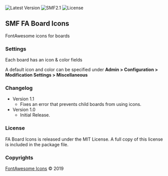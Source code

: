 ![Latest Version](https://img.shields.io/github/release/SychO9/smf-fa-board-icons.svg?style=flat-square)
![SMF2.1](https://img.shields.io/badge/SMF-2.1-blue.svg?style=flat-square&color=ed6033)
![License](https://img.shields.io/badge/license-MIT-green.svg?style=flat-square&color=green)
## SMF FA Board Icons
FontAwesome icons for boards

### Settings
Each board has an icon & color fields

A default icon and color can be specified under **Admin > Configuration > Modification Settings > Miscellaneous**

### Changelog
* Version 1.1
	- Fixes an error that prevents child boards from using icons.
* Version 1.0
	- Initial Release.

### License
FA Board Icons is released under the MIT License. A full copy of this license is included in the package file.

### Copyrights
[FontAwesome Icons](https://fontawesome.com/license/free) &copy; 2019
